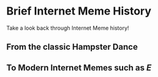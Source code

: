# Brief Internet Meme History

Take a look back through Internet Meme history!

## From the classic Hampster Dance 



## To Modern Internet Memes such as _*E*_


